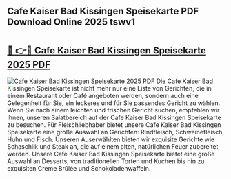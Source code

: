 ## Cafe Kaiser Bad Kissingen Speisekarte PDF Download Online 2025 tswv1

# <h2><a href="http://gc8ouo.nevu.top/?p=Cafe+Kaiser+Bad+Kissingen+Speisekarte">🔗 👉🔴 Cafe Kaiser Bad Kissingen Speisekarte 2025 PDF</a></h2>

[![Cafe Kaiser Bad Kissingen Speisekarte 2025 PDF](https://i.imgur.com/dBaPXMq.png)](http://gc8ouo.nevu.top/?p=Cafe+Kaiser+Bad+Kissingen+Speisekarte)
Die Cafe Kaiser Bad Kissingen Speisekarte ist nicht mehr nur eine Liste von Gerichten, die in einem Restaurant oder Café angeboten werden, sondern auch eine Gelegenheit für Sie, ein leckeres und für Sie passendes Gericht zu wählen. Wenn Sie nach einem leichten und frischen Gericht suchen, empfehlen wir Ihnen, unseren Salatbereich auf der Cafe Kaiser Bad Kissingen Speisekarte zu besuchen. Für Fleischliebhaber bietet unsere Cafe Kaiser Bad Kissingen Speisekarte eine große Auswahl an Gerichten: Rindfleisch, Schweinefleisch, Huhn und Fisch. Unseren Auserwählten bieten wir exquisite Gerichte wie Schaschlik und Steak an, die auf einem alten, natürlichen Feuer zubereitet werden. Unsere Cafe Kaiser Bad Kissingen Speisekarte bietet eine große Auswahl an Desserts, von traditionellen Torten und Kuchen bis hin zu exquisiten Crème Brûlée und Schokoladenwaffeln.
